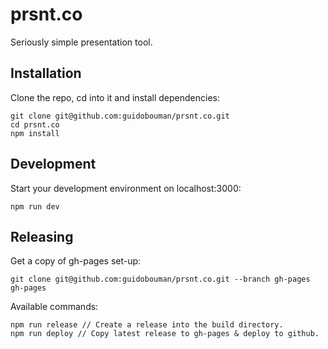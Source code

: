 # prsnt.co
Seriously simple presentation tool.

## Installation

Clone the repo, cd into it and install dependencies:
```
git clone git@github.com:guidobouman/prsnt.co.git
cd prsnt.co
npm install
```

## Development

Start your development environment on localhost:3000:
```
npm run dev
```

## Releasing

Get a copy of gh-pages set-up:
```
git clone git@github.com:guidobouman/prsnt.co.git --branch gh-pages gh-pages
```

Available commands:
```
npm run release // Create a release into the build directory.
npm run deploy // Copy latest release to gh-pages & deploy to github.
```
